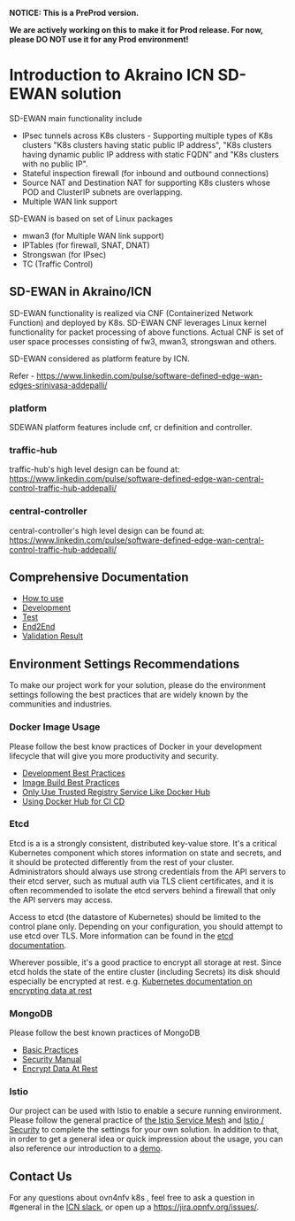 **NOTICE: This is a PreProd version.**

**We are actively working on this to make it for Prod release. For now, please DO NOT use it for any Prod environment!**


# Introduction to Akraino ICN SD-EWAN solution

SD-EWAN main functionality include

* IPsec tunnels across K8s clusters - Supporting multiple types of K8s clusters
"K8s clusters having static public IP address", "K8s clusters having dynamic public
IP address with static FQDN" and "K8s clusters with no public IP".
* Stateful inspection firewall (for inbound and outbound connections)
* Source NAT and Destination NAT for supporting K8s clusters whose POD and
ClusterIP subnets are overlapping.
* Multiple WAN link support

SD-EWAN is based on set of Linux packages

* mwan3 (for Multiple WAN link support)
* IPTables (for firewall, SNAT, DNAT)
* Strongswan (for IPsec)
* TC (Traffic Control)

## SD-EWAN in Akraino/ICN

SD-EWAN functionality is realized via CNF (Containerized Network Function)
and deployed by K8s. SD-EWAN CNF leverages Linux kernel functionality for packet
processing of above functions. Actual CNF is set of user space processes
consisting of fw3, mwan3, strongswan and others.

SD-EWAN considered as platform feature by ICN.

Refer - https://www.linkedin.com/pulse/software-defined-edge-wan-edges-srinivasa-addepalli/

### platform
SDEWAN platform features include cnf, cr definition and controller.

### traffic-hub
traffic-hub's high level design can be found at: https://www.linkedin.com/pulse/software-defined-edge-wan-central-control-traffic-hub-addepalli/

### central-controller
central-controller's high level design can be found at: https://www.linkedin.com/pulse/software-defined-edge-wan-central-control-traffic-hub-addepalli/

## Comprehensive Documentation
- [How to use](platform/crd-ctrlr#deployment-guide)
- [Development](platform/crd-ctrlr#developer-guide)
- [Test](platform/test#sdewan-solution-e2e-test)
- [End2End](https://wiki.akraino.org/display/AK/ICN+R3+Test+Document#ICNR3TestDocument-SDEWAN)
- [Validation Result](https://wiki.akraino.org/display/AK/ICN+R3+Test+Document#ICNR3TestDocument-BluValTesting)

## Environment Settings Recommendations
To make our project work for your solution, please do the environment settings following the best practices that are widely known by the communities and industries.

### Docker Image Usage
Please follow the best know practices of Docker in your development lifecycle that will give you more productivity and security.

- [Development Best Practices](https://docs.docker.com/develop/dev-best-practices/)
- [Image Build Best Practices](https://docs.docker.com/get-started/09_image_best/)
- [Only Use Trusted Registry Service Like Docker Hub](https://docs.docker.com/docker-hub/)
- [Using Docker Hub for CI CD](https://docs.docker.com/ci-cd/best-practices/)

### Etcd
Etcd is a is a strongly consistent, distributed key-value store. It's a critical Kubernetes component which stores information on state and secrets, and it should be protected differently from the rest of your cluster. Administrators should always use strong credentials from the API servers to their etcd server, such as mutual auth via TLS client certificates, and it is often recommended to isolate the etcd servers behind a firewall that only the API servers may access.

Access to etcd (the datastore of Kubernetes) should be limited to the control plane only. Depending on your configuration, you should attempt to use etcd over TLS. More information can be found in the [etcd documentation](https://github.com/etcd-io/etcd/tree/master/Documentation).

Wherever possible, it's a good practice to encrypt all storage at rest. Since etcd holds the state of the entire cluster (including Secrets) its disk should especially be encrypted at rest. e.g. [Kubernetes documentation on encrypting data at rest](https://kubernetes.io/docs/tasks/administer-cluster/encrypt-data/)


### MongoDB
Please follow the best known practices of MongoDB
- [Basic Practices](https://www.mongodb.com/basics/best-practices)
- [Security Manual](https://www.mongodb.com/docs/manual/security/)
- [Encrypt Data At Rest](https://www.mongodb.com/docs/manual/core/security-encryption-at-rest/)

### Istio
Our project can be used with Istio to enable a secure running environment. Please follow the general practice of [the Istio Service Mesh](https://istio.io/latest/about/service-mesh/) and [Istio / Security](https://istio.io/latest/docs/concepts/security/) to complete the settings for your own solution. In addition to that, in order to get a general idea or quick impression about the usage, you can also reference our introduction to a [demo](https://github.com/intel-sandbox/akraino-sdewan/tree/main/central-controller/docs/istio). 

## Contact Us

For any questions about ovn4nfv k8s , feel free to ask a question in
#general in the [ICN slack](https://akraino-icn-admin.herokuapp.com/), or open up a https://jira.opnfv.org/issues/.
